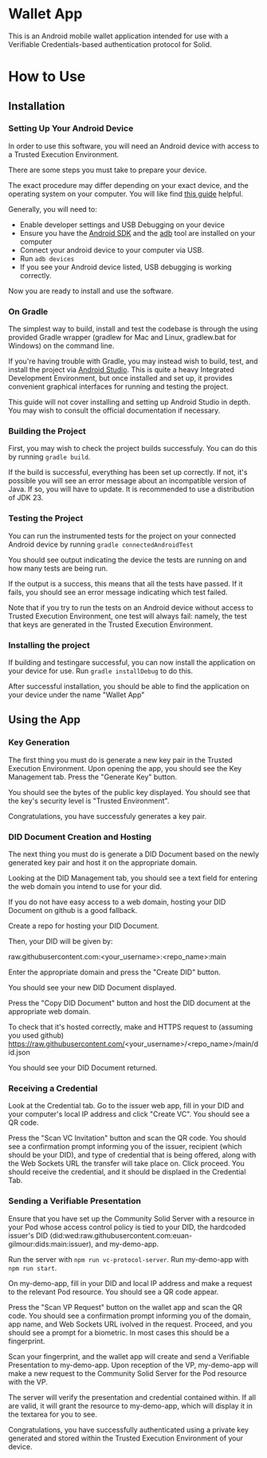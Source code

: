 # Wallet App

This is an Android mobile wallet application intended for use with a Verifiable Credentials-based authentication protocol for Solid.

# How to Use

## Installation

### Setting Up Your Android Device

In order to use this software, you will need an Android device with access to a Trusted Execution Environment.

There are some steps you must take to prepare your device.

The exact procedure may differ depending on your exact device, and the operating system on your computer. You will like find [this guide](https://developer.android.com/studio/run/device) helpful.

Generally, you will need to:

- Enable developer settings and USB Debugging on your device
- Ensure you have the [Android SDK](https://developer.android.com/tools) and the [adb](https://developer.android.com/tools/adb) tool are installed on your computer
- Connect your android device to your computer via USB.
- Run `adb devices`
- If you see your Android device listed, USB debugging is working correctly.

Now you are ready to install and use the software.

### On Gradle

The simplest way to build, install and test the codebase is through the using provided Gradle wrapper (gradlew for Mac and Linux, gradlew.bat for Windows) on the command line.

If you're having trouble with Gradle, you may instead wish to build, test, and install the project via [Android Studio](https://developer.android.com/studio). This is quite a heavy Integrated Development Environment, but once installed and set up, it provides convenient graphical interfaces for running and testing the project.

This guide will not cover installing and setting up Android Studio in depth. You may wish to consult the official documentation if necessary.

### Building the Project

First, you may wish to check the project builds successfuly. You can do this by running `gradle build`.

If the build is successful, everything has been set up correctly. If not, it's possible you will see an error message about an incompatible version of Java. If so, you will have to update. It is recommended to use a distribution of JDK 23.

### Testing the Project

You can run the instrumented tests for the project on your connected Android device by running `gradle connectedAndroidTest`

You should see output indicating the device the tests are running on and how many tests are being run.

If the output is a success, this means that all the tests have passed. If it fails, you should see an error message indicating which test failed.

Note that if you try to run the tests on an Android device without access to Trusted Execution Environment, one test will always fail: namely, the test that keys are generated in the Trusted Execution Environment.

### Installing the project

If building and testingare successful, you can now install the application on your device for use. Run `gradle installDebug` to do this.

After successful installation, you should be able to find the application on your device under the name "Wallet App"

## Using the App

### Key Generation

The first thing you must do is generate a new key pair in the Trusted Execution Environment. Upon opening the app, you should see the Key Management tab. Press the "Generate Key" button.

You should see the bytes of the public key displayed. You should see that the key's security level is "Trusted Environment".

Congratulations, you have successfuly generates a key pair.

### DID Document Creation and Hosting

The next thing you must do is generate a DID Document based on the newly generated key pair and host it on the appropriate domain.

Looking at the DID Management tab, you should see a text field for entering the web domain you intend to use for your did.

If you do not have easy access to a web domain, hosting your DID Document on github is a good fallback.

Create a repo for hosting your DID Document.

Then, your DID will be given by:

raw.githubusercontent.com:<your_username>:<repo_name>:main

Enter the appropriate domain and press the "Create DID" button.

You should see your new DID Document displayed.

Press the "Copy DID Document" button and host the DID document at the appropriate web domain.

To check that it's hosted correctly, make and HTTPS request to (assuming you used github) https://raw.githubusercontent.com/<your_username>/<repo_name>/main/did.json

You should see your DID Document returned.

### Receiving a Credential

Look at the Credential tab. Go to the issuer web app, fill in your DID and your computer's local IP address and click "Create VC". You should see a QR code.

Press the "Scan VC Invitation" button and scan the QR code. You should see a confirmation prompt informing you of the issuer, recipient (which should be your DID), and type of credential that is being offered, along with the Web Sockets URL the transfer will take place on. Click proceed. You should receive the credential, and it should be displaed in the Credential Tab.

### Sending a Verifiable Presentation

Ensure that you have set up the Community Solid Server with a resource in your Pod whose access control policy is tied to your DID, the hardcoded issuer's DID (did:wed:raw.githubusercontent.com:euan-gilmour:dids:main:issuer), and my-demo-app.

Run the server with `npm run vc-protocol-server`. Run my-demo-app with `npm run start`.

On my-demo-app, fill in your DID and local IP address and make a request to the relevant Pod resource. You should see a QR code appear.

Press the "Scan VP Request" button on the wallet app and scan the QR code. You should see a confirmation prompt informing you of the domain, app name, and Web Sockets URL ivolved in the request. Proceed, and you should see a prompt for a biometric. In most cases this should be a fingerprint.

Scan your fingerprint, and the wallet app will create and send a Verifiable Presentation to my-demo-app. Upon reception of the VP, my-demo-app will make a new request to the Community Solid Server for the Pod resource with the VP.

The server will verify the presentation and credential contained within. If all are valid, it will grant the resource to my-demo-app, which will display it in the textarea for you to see.

Congratulations, you have successfully authenticated using a private key generated and stored within the Trusted Execution Environment of your device.
